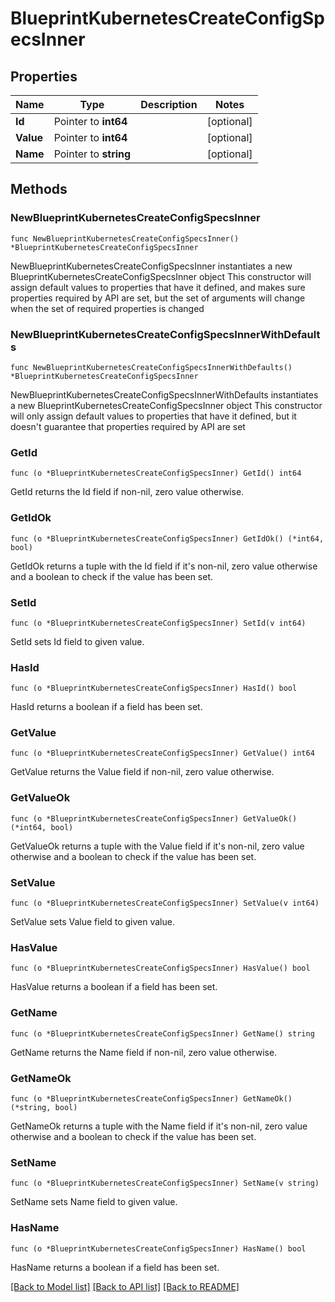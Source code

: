 # BlueprintKubernetesCreateConfigSpecsInner

## Properties

Name | Type | Description | Notes
------------ | ------------- | ------------- | -------------
**Id** | Pointer to **int64** |  | [optional] 
**Value** | Pointer to **int64** |  | [optional] 
**Name** | Pointer to **string** |  | [optional] 

## Methods

### NewBlueprintKubernetesCreateConfigSpecsInner

`func NewBlueprintKubernetesCreateConfigSpecsInner() *BlueprintKubernetesCreateConfigSpecsInner`

NewBlueprintKubernetesCreateConfigSpecsInner instantiates a new BlueprintKubernetesCreateConfigSpecsInner object
This constructor will assign default values to properties that have it defined,
and makes sure properties required by API are set, but the set of arguments
will change when the set of required properties is changed

### NewBlueprintKubernetesCreateConfigSpecsInnerWithDefaults

`func NewBlueprintKubernetesCreateConfigSpecsInnerWithDefaults() *BlueprintKubernetesCreateConfigSpecsInner`

NewBlueprintKubernetesCreateConfigSpecsInnerWithDefaults instantiates a new BlueprintKubernetesCreateConfigSpecsInner object
This constructor will only assign default values to properties that have it defined,
but it doesn't guarantee that properties required by API are set

### GetId

`func (o *BlueprintKubernetesCreateConfigSpecsInner) GetId() int64`

GetId returns the Id field if non-nil, zero value otherwise.

### GetIdOk

`func (o *BlueprintKubernetesCreateConfigSpecsInner) GetIdOk() (*int64, bool)`

GetIdOk returns a tuple with the Id field if it's non-nil, zero value otherwise
and a boolean to check if the value has been set.

### SetId

`func (o *BlueprintKubernetesCreateConfigSpecsInner) SetId(v int64)`

SetId sets Id field to given value.

### HasId

`func (o *BlueprintKubernetesCreateConfigSpecsInner) HasId() bool`

HasId returns a boolean if a field has been set.

### GetValue

`func (o *BlueprintKubernetesCreateConfigSpecsInner) GetValue() int64`

GetValue returns the Value field if non-nil, zero value otherwise.

### GetValueOk

`func (o *BlueprintKubernetesCreateConfigSpecsInner) GetValueOk() (*int64, bool)`

GetValueOk returns a tuple with the Value field if it's non-nil, zero value otherwise
and a boolean to check if the value has been set.

### SetValue

`func (o *BlueprintKubernetesCreateConfigSpecsInner) SetValue(v int64)`

SetValue sets Value field to given value.

### HasValue

`func (o *BlueprintKubernetesCreateConfigSpecsInner) HasValue() bool`

HasValue returns a boolean if a field has been set.

### GetName

`func (o *BlueprintKubernetesCreateConfigSpecsInner) GetName() string`

GetName returns the Name field if non-nil, zero value otherwise.

### GetNameOk

`func (o *BlueprintKubernetesCreateConfigSpecsInner) GetNameOk() (*string, bool)`

GetNameOk returns a tuple with the Name field if it's non-nil, zero value otherwise
and a boolean to check if the value has been set.

### SetName

`func (o *BlueprintKubernetesCreateConfigSpecsInner) SetName(v string)`

SetName sets Name field to given value.

### HasName

`func (o *BlueprintKubernetesCreateConfigSpecsInner) HasName() bool`

HasName returns a boolean if a field has been set.


[[Back to Model list]](../README.md#documentation-for-models) [[Back to API list]](../README.md#documentation-for-api-endpoints) [[Back to README]](../README.md)


